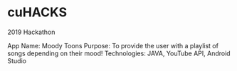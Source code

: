# cuHACKS
2019 Hackathon

App Name:  Moody Toons
Purpose: To provide the user with a playlist of songs depending on their mood! 
Technologies: JAVA, YouTube API, Android Studio
